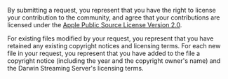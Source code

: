 By submitting a request, you represent that you have the right to license
your contribution to the community, and agree that your contributions are
licensed under the [Apple Public Source License Version 2.0](APPLE_LICENSE).

For existing files modified by your request, you represent that you have
retained any existing copyright notices and licensing terms. For each new
file in your request, you represent that you have added to the file a
copyright notice (including the year and the copyright owner's name) and the
Darwin Streaming Server's licensing terms.
